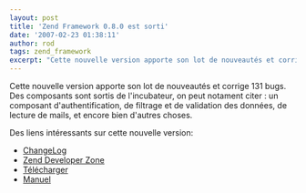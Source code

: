 ```yaml
---
layout: post
title: 'Zend Framework 0.8.0 est sorti'
date: '2007-02-23 01:38:11'
author: rod
tags: zend_framework
excerpt: "Cette nouvelle version apporte son lot de nouveautés et corrige 131 bugs. Des composants sont sortis de l'incubateur, on peut notament citer : un composant d'authentification, de filtrage et de validation des données, de lecture de mails, et encore bien d'autres choses."
---
```


Cette nouvelle version apporte son lot de nouveautés et corrige 131 bugs. Des composants sont sortis de l'incubateur, on peut notament citer : un composant d'authentification, de filtrage et de validation des données, de lecture de mails, et encore bien d'autres choses.

Des liens intéressants sur cette nouvelle version:

 * [ChangeLog](http://framework.zend.com/changelog)
 * [Zend Developer Zone](http://devzone.zend.com/node/view/id/1719)
 * [Télécharger](http://framework.zend.com/download/stable)
 * [Manuel](http://framework.zend.com/manual)

